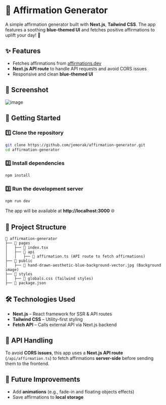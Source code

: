 # 🌊 Affirmation Generator

A simple affirmation generator built with **Next.js**, **Tailwind CSS**. The app features a soothing **blue-themed UI** and fetches positive affirmations to uplift your day! 🌟

## ✨ Features
- Fetches affirmations from [affirmations.dev](https://www.affirmations.dev/)
- **Next.js API route** to handle API requests and avoid CORS issues
- Responsive and clean **blue-themed UI**

## 📸 Screenshot
![image](https://github.com/user-attachments/assets/a3fcd3cd-35c1-4cc7-ace9-eef84c213a77)

## 🚀 Getting Started
### 1️⃣ Clone the repository
```sh
git clone https://github.com/jemorak/affirmation-generator.git
cd affirmation-generator
```

### 2️⃣ Install dependencies
```sh
npm install
```

### 3️⃣ Run the development server
```sh
npm run dev
```
The app will be available at **http://localhost:3000** 🌐

## 📂 Project Structure
```
📁 affirmation-generator
├── 📁 pages
│   ├── 📄 index.tsx 
│   ├── 📁 api
│   │   ├── 📄 affirmation.ts (API route to fetch affirmations)
├── 📁 public
│   ├── 🎨 hand-drawn-aesthetic-blue-background-vector.jpg (Background image)
├── 📁 styles
│   ├── 📄 globals.css (Tailwind styles)
├── 📄 package.json
```

## 🛠️ Technologies Used
- **Next.js** – React framework for SSR & API routes
- **Tailwind CSS** – Utility-first styling
- **Fetch API** – Calls external API via Next.js backend

## 🔗 API Handling
To avoid **CORS issues**, this app uses a **Next.js API route** (`/api/affirmation.ts`) to fetch affirmations **server-side** before sending them to the frontend.

## 📌 Future Improvements
- Add **animations** (e.g., fade-in and floating objects effects)
- Save affirmations to **local storage**
